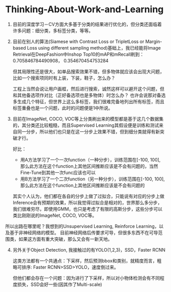 # Thinking-About-Work-and-Learning
1. 目前的深度学习－CV方面大多基于分类的结果进行优化的，但分类还面临着许多问题：细分类，多标签分类，等等。
2. 目前在别人的算法(Siamese with Contrast Loss or TripletLoss or Margin-based Loss using different sampling method)基础上，我已经能将Image Retrieval在DeepFashion中Inshop Top10的mAP和mRecall刷到：0.705846784490908， 0.354670454753284
    
    但其局限性还是很大，如单品搜索效果不错，但多物体就应该会出现大问题，比如一个搜索项同时有上装，下装，鞋子，怎么办？
    
    工程上当然会说让用户画框，然后进行搜索，诚然这样可以避开这个问题，但和其他备选项作对比（正好备选项也是多物体）时怎么办？ 也许会说那对备选多生成几个特征，但世界上这么多标签，我们很难完备地列出所有标签，而且标签重叠也是一个问题，此时的问题便是1中所说。
3. 目前在ImageNet, COCO, VOC等上分类刷出来的模型都是基于这几个数据集的，其分类还比较粗糙，而且Supervised Learning其假设便是训练和测试来自同一分步，所以他们也只是在这一分步上效果不错，但到细分类就得有新突破才行。

    好比：
    * 用A方法学习了一个一次function（一种分步），训练范围在[-100, 100], 那么此方法在这个function上其他区间推断应该是不会有问题的，当然Fine-Tune到其他一次func应该也可以
    * 用B方法学习了一个二次function（另一种分步），训练范围在[-100, 100], 那么此方法在这个function上其他区间推断应该是不会有问题的
    
    其实个人认为，他们都在各自的分步上做了过拟合，只能说有对应的分步上做Inference会有预期的效果，所以我觉得过拟合是相对的，世界那么多分步，我们很难穷尽，即使用GMM，也只是考虑了有限的高斯分步，这些分步可以类比刚刚说的ImageNet, COCO, VOC等。

所以出路在哪里呢？我想到的Unsupervised Learning, Reinforce Learning，以及基于非神经网络的模型。
目前神经网络后传要求可导，但很多东西不在可导范围类，如果这方面有重大突破，那么又会有一新天地。

4. 另外关于Object Detection, 我接触过的有YOLO(1,2,3)，SSD，Faster RCNN

    这类方法都有一个共通点：下采样，然后预测bbox和类别，就精度而言，粗略可排序: Faster RCNN>SSD>YOLO，速度倒过来。

    但他们都会存在一个问题：因为进行了下采样，所以对小物体检测会有不同程度损失，SSD会好一些(因其作了Multi-scale)
